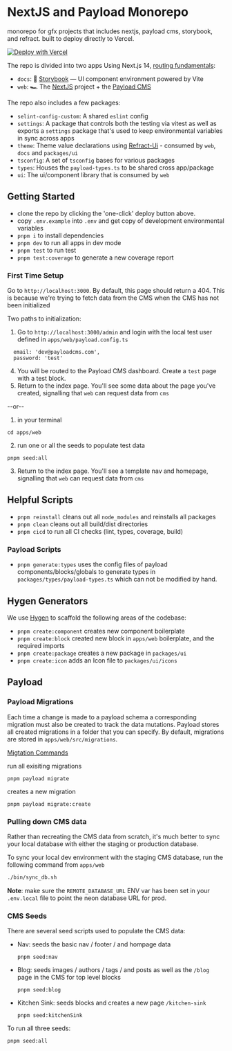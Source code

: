 # NextJS and Payload Monorepo

monorepo for gfx projects that includes nextjs, payload cms, storybook, and refract. built to deploy directly to Vercel. 

[![Deploy with Vercel](https://vercel.com/button)](https://vercel.com/new/clone?repository-url=https%3A%2F%2Fgithub.com%2Fgraveflex%2Fnextjs-vercel&stores=%5B%7B%22type%22%3A%20%22postgres%22%7D%5D&env=PAYLOAD_SECRET)

The repo is divided into two apps
Using Next.js 14, [routing fundamentals](https://nextjs.org/docs/app/building-your-application/routing_):

- `docs`: 📖 [Storybook](https://storybook.js.org/docs) — UI component environment powered by Vite
- `web`: 🏎 The [NextJS](https://nextjs.org/docs) project + the [Payload CMS](https://payloadcms.com/docs/getting-started/what-is-payload) 

The repo also includes a few packages:

- `selint-config-custom`: A shared `eslint` config
- `settings`: A package that controls both the testing via vitest as well as exports a `settings` package that's used to keep environmental variables in sync across apps
- `theme`: Theme value declarations using [Refract-Ui](https://github.com/graveflex/refract) - consumed by `web`, `docs` and `packages/ui`
- `tsconfig`: A set of `tsconfig` bases for various packages
- `types`: Houses the `payload-types.ts` to be shared cross app/package
- `ui`: The ui/component library that is consumed by `web`

## Getting Started

- clone the repo by clicking the 'one-click' deploy button above.
- copy `.env.example` into `.env` and get copy of development environmental variables
- `pnpm i` to install dependencies
- `pnpm dev` to run all apps in dev mode
- `pnpm test` to run test
- `pnpm test:coverage` to generate a new coverage report

### First Time Setup

Go to `http://localhost:3000`. By default, this page should return a 404. This is because we're trying to fetch data from the CMS when the CMS has not been initialized

Two paths to initialization: 
1. Go to `http://localhost:3000/admin` and login with the local test user defined in `apps/web/payload.config.ts`
```
  email: 'dev@payloadcms.com',
  password: 'test'
```
4. You will be routed to the Payload CMS dashboard. Create a `test` page with a test block.
5. Return to the index page. You'll see some data about the page you've created, signalling that `web` can request data from `cms`

--or-- 

1. in your terminal 
```
cd apps/web
```

2. run one or all the seeds to populate test data 
```
pnpm seed:all
```
3. Return to the index page. You'll see a template nav and homepage, signalling that `web` can request data from `cms`

## Helpful Scripts

- `pnpm reinstall` cleans out all `node_modules` and reinstalls all packages
- `pnpm clean` cleans out all build/dist directories
- `pnpm cicd` to run all CI checks (lint, types, coverage, build)

### Payload Scripts 
- `pnpm generate:types` uses the config files of payload components/blocks/globals to generate types in 
`packages/types/payload-types.ts` which can not be modified by hand. 

## Hygen Generators 
We use [Hygen](https://www.hygen.io/) to scaffold the following areas of the codebase:

- `pnpm create:component` creates new component boilerplate 
- `pnpm create:block` created new block in `apps/web` boilerplate, and the required imports 
- `pnpm create:package` creates a new package in `packages/ui`
- `pnpm create:icon` adds an Icon file to `packages/ui/icons` 


## Payload

### Payload Migrations
Each time a change is made to a payload schema a corresponding migration must also be created to track the data mutations. 
Payload stores all created migrations in a folder that you can specify. By default, migrations are stored in `apps/web/src/migrations`.

[Migtation Commands](https://payloadcms.com/docs/database/migrations#commands)

run all exisiting migrations
```
pnpm payload migrate
``` 
creates a new migration
```
pnpm payload migrate:create
``` 

### Pulling down CMS data

Rather than recreating the CMS data from scratch, it's much better to sync your local database with either the staging or production database.

To sync your local dev environment with the staging CMS database, run the following command from `apps/web` 

```sh
./bin/sync_db.sh 
```

**Note**: make sure the `REMOTE_DATABASE_URL` ENV var has been set in your `.env.local` file to point the neon database URL for prod. 

### CMS Seeds 

There are several seed scripts used to populate the CMS data:
- Nav: seeds the basic nav / footer / and hompage data 
  ```
  pnpm seed:nav
  ``` 
- Blog: seeds images / authors / tags / and posts as well as the `/blog` page in the CMS for top level blocks 
  ```
  pnpm seed:blog 
  ```
- Kitchen Sink: seeds blocks and creates a new page `/kitchen-sink`
  ```
  pnpm seed:kitchenSink
  ``` 

To run all three seeds:
  ```
  pnpm seed:all
  ```



